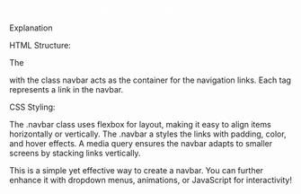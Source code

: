<!DOCTYPE html>
<html lang="en">
<head>
  <meta charset="UTF-8">
  <meta name="viewport" content="width=device-width, initial-scale=1.0">
  <title>Simple Navbar</title>
  <style>
    
    .navbar {
      display: flex;
      background-color: #9e3434;
      padding: 10px;
    }

    .navbar a {
      color: white;
      text-decoration: none;
      padding: 10px 15px;
      text-align: center;
    }

    
    .navbar a:hover {
      background-color: #f03939;
      border-radius: 10px;
    }

   
    @media (max-width: 600px) {
      .navbar {
        flex-direction: column;
      }
    }
  </style>
</head>
<body>
  <div class="navbar">
    <a href="#home">Home</a>
    <a href="#about">About</a>
    <a href="#services">Services</a>
    <a href="#contact">Contact</a>
  </div>
</body>
</html>


Explanation


HTML Structure:

The <div> with the class navbar acts as the container for the navigation links.
Each <a> tag represents a link in the navbar.



CSS Styling:

The .navbar class uses flexbox for layout, making it easy to align items horizontally or vertically.
The .navbar a styles the links with padding, color, and hover effects.
A media query ensures the navbar adapts to smaller screens by stacking links vertically.




This is a simple yet effective way to create a navbar. You can further enhance it with dropdown menus, animations, or JavaScript for interactivity!
